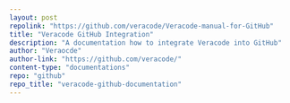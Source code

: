 ```yaml
---
layout: post
repolink: "https://github.com/veracode/Veracode-manual-for-GitHub"
title: "Veracode GitHub Integration"
description: "A documentation how to integrate Veracode into GitHub"
author: "Veraocde"
author-link: "https://github.com/veracode/"
content-type: "documentations"
repo: "github"
repo_title: "veracode-github-documentation"
---
```


